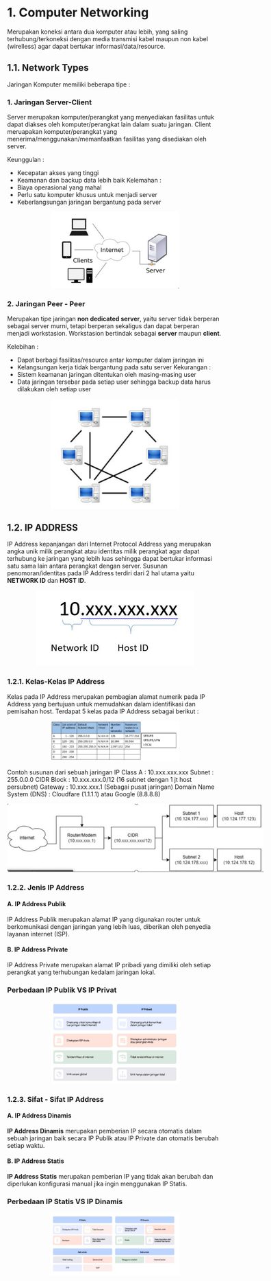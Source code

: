 # **1. Computer Networking**
Merupakan koneksi antara dua komputer atau lebih, yang saling terhubung/terkoneksi dengan media transmisi kabel maupun non kabel (wirelless) agar dapat bertukar informasi/data/resource.

## **1.1. Network Types**
Jaringan Komputer memiliki beberapa tipe :
### **1. Jaringan Server-Client**

Server merupakan komputer/perangkat yang menyediakan fasilitas untuk dapat diakses oleh komputer/perangkat lain dalam suatu jaringan.
Client meruapakan komputer/perangkat yang menerima/menggunakan/memanfaatkan fasilitas yang disediakan oleh server.

Keunggulan : 
- Kecepatan akses yang tinggi
- Keamanan dan backup data lebih baik
Kelemahan : 
- Biaya operasional yang mahal
- Perlu satu komputer khusus untuk menjadi server
- Keberlangsungan jaringan bergantung pada server

<p align="center">
<img src="../assets/image/1. Client-Server.JPG" alt="Alt text" title="Client - Server" style="display: inline-block; margin: 0 auto;  max-width: 300px ">
</p>

### **2. Jaringan Peer - Peer**

Merupakan tipe jaringan **non dedicated server**, yaitu server tidak berperan sebagai server murni, tetapi berperan sekaligus dan dapat berperan menjadi workstasion. Workstasion bertindak sebagai **server** maupun **client**.

Kelebihan : 
- Dapat berbagi fasilitas/resource antar komputer dalam jaringan ini
- Kelangsungan kerja tidak bergantung pada satu server
Kekurangan :
- Sistem keamanan jaringan ditentukan oleh masing-masing user
- Data jaringan tersebar pada setiap user sehingga backup data harus dilakukan oleh setiap user

<p align="center">
<img src="../assets/image/2. Peer - Peer.JPG" alt="Alt text" title="Client - Server" style="display: inline-block; margin: 0 auto;  max-width: 300px ">
</p>

## **1.2. IP ADDRESS**
IP Address kepanjangan dari Internet Protocol Address yang merupakan angka unik milik perangkat atau identitas milik perangkat agar dapat terhubung ke jaringan yang lebih luas sehingga dapat bertukar informasi satu sama lain antara perangkat dengan server. Susunan penomoran/identitas pada IP Address terdiri dari 2 hal utama yaitu **NETWORK ID** dan **HOST ID**. 

<p align="center">
<img src="../assets/image/7. IP Mask.JPG" alt="Alt text" title="Client - Server" style="display: inline-block; margin: 0 auto; max-width: 400px " >
</p>

### **1.2.1. Kelas-Kelas IP Address**

Kelas pada IP Address merupakan pembagian alamat numerik pada IP Address yang bertujuan untuk memudahkan dalam identifikasi dan pemisahan host. 
Terdapat 5 kelas pada IP Address sebagai berikut :

<p align="center">
<img src="../assets/image/5. Kelas IP Address.JPG" alt="Alt text" title="Client - Server" style="display: inline-block; margin: 0 auto; max-width: 300px " >
</p>

Contoh susunan dari sebuah jaringan
IP Class A : 10.xxx.xxx.xxx
Subnet : 255.0.0.0
CIDR Block : 10.xxx.xxx.0/12 (16 subnet dengan 1 jt host persubnet)
Gateway : 10.xxx.xxx.1 (Sebagai pusat jaringan)
Domain Name System (DNS) : Cloudfare (1.1.1.1) atau Google (8.8.8.8)

<p align="center">
<img src="../assets/image/6. CIDR.JPG" alt="Alt text" title="Client - Server" style="display: inline-block; margin: 0 auto; max-width: 600px " >
</p>


### **1.2.2. Jenis IP Address**


#### **A. IP Address Publik**

IP Address Publik merupakan alamat IP yang digunakan router untuk berkomunikasi dengan jaringan yang lebih luas, diberikan oleh penyedia layanan internet (ISP).

#### **B. IP Address Private**
IP Address Private merupakan alamat IP pribadi yang dimiliki oleh setiap perangkat yang terhubungan kedalam jaringan lokal.

### **Perbedaan IP Publik VS IP Privat**

<p align="center">
<img src="../assets/image/3. IP Publik vs IP Privat.JPG" alt="Alt text" title="Client - Server" style="display: inline-block; margin: 0 auto; max-width: 300px " >
</p>

### **1.2.3. Sifat - Sifat IP Address**

#### **A. IP Address Dinamis**

**IP Address Dinamis** merupakan pemberian IP secara otomatis dalam sebuah jaringan baik secara IP Publik atau IP Private dan otomatis berubah setiap waktu.

#### **B. IP Address Statis**

**IP Address Statis** merupakan pemberian IP yang tidak akan berubah dan diperlukan konfigurasi manual jika ingin menggunakan IP Statis.

### **Perbedaan IP Statis VS IP Dinamis**

<p align="center">
<img src="../assets/image/4. IP Statis vs IP Publik.JPG" alt="Alt text" title="Client - Server" style="display: inline-block; margin: 0 auto; max-width: 300px " >
</p>







